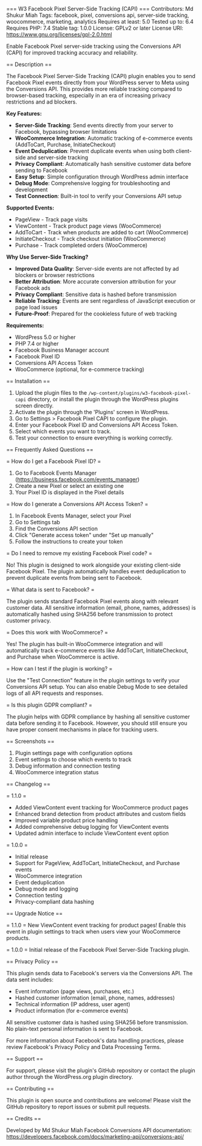 === W3 Facebook Pixel Server-Side Tracking (CAPI) ===
Contributors: Md Shukur Miah
Tags: facebook, pixel, conversions api, server-side tracking, woocommerce, marketing, analytics
Requires at least: 5.0
Tested up to: 6.4
Requires PHP: 7.4
Stable tag: 1.0.0
License: GPLv2 or later
License URI: https://www.gnu.org/licenses/gpl-2.0.html

Enable Facebook Pixel server-side tracking using the Conversions API (CAPI) for improved tracking accuracy and reliability.

== Description ==

The Facebook Pixel Server-Side Tracking (CAPI) plugin enables you to send Facebook Pixel events directly from your WordPress server to Meta using the Conversions API. This provides more reliable tracking compared to browser-based tracking, especially in an era of increasing privacy restrictions and ad blockers.

**Key Features:**

* **Server-Side Tracking**: Send events directly from your server to Facebook, bypassing browser limitations
* **WooCommerce Integration**: Automatic tracking of e-commerce events (AddToCart, Purchase, InitiateCheckout)
* **Event Deduplication**: Prevent duplicate events when using both client-side and server-side tracking
* **Privacy Compliant**: Automatically hash sensitive customer data before sending to Facebook
* **Easy Setup**: Simple configuration through WordPress admin interface
* **Debug Mode**: Comprehensive logging for troubleshooting and development
* **Test Connection**: Built-in tool to verify your Conversions API setup

**Supported Events:**

* PageView - Track page visits
* ViewContent - Track product page views (WooCommerce)
* AddToCart - Track when products are added to cart (WooCommerce)
* InitiateCheckout - Track checkout initiation (WooCommerce)
* Purchase - Track completed orders (WooCommerce)

**Why Use Server-Side Tracking?**

* **Improved Data Quality**: Server-side events are not affected by ad blockers or browser restrictions
* **Better Attribution**: More accurate conversion attribution for your Facebook ads
* **Privacy Compliant**: Sensitive data is hashed before transmission
* **Reliable Tracking**: Events are sent regardless of JavaScript execution or page load issues
* **Future-Proof**: Prepared for the cookieless future of web tracking

**Requirements:**

* WordPress 5.0 or higher
* PHP 7.4 or higher
* Facebook Business Manager account
* Facebook Pixel ID
* Conversions API Access Token
* WooCommerce (optional, for e-commerce tracking)

== Installation ==

1. Upload the plugin files to the `/wp-content/plugins/w3-facebook-pixel-capi` directory, or install the plugin through the WordPress plugins screen directly.
2. Activate the plugin through the 'Plugins' screen in WordPress.
3. Go to Settings > Facebook Pixel CAPI to configure the plugin.
4. Enter your Facebook Pixel ID and Conversions API Access Token.
5. Select which events you want to track.
6. Test your connection to ensure everything is working correctly.

== Frequently Asked Questions ==

= How do I get a Facebook Pixel ID? =

1. Go to Facebook Events Manager (https://business.facebook.com/events_manager)
2. Create a new Pixel or select an existing one
3. Your Pixel ID is displayed in the Pixel details

= How do I generate a Conversions API Access Token? =

1. In Facebook Events Manager, select your Pixel
2. Go to Settings tab
3. Find the Conversions API section
4. Click "Generate access token" under "Set up manually"
5. Follow the instructions to create your token

= Do I need to remove my existing Facebook Pixel code? =

No! This plugin is designed to work alongside your existing client-side Facebook Pixel. The plugin automatically handles event deduplication to prevent duplicate events from being sent to Facebook.

= What data is sent to Facebook? =

The plugin sends standard Facebook Pixel events along with relevant customer data. All sensitive information (email, phone, names, addresses) is automatically hashed using SHA256 before transmission to protect customer privacy.

= Does this work with WooCommerce? =

Yes! The plugin has built-in WooCommerce integration and will automatically track e-commerce events like AddToCart, InitiateCheckout, and Purchase when WooCommerce is active.

= How can I test if the plugin is working? =

Use the "Test Connection" feature in the plugin settings to verify your Conversions API setup. You can also enable Debug Mode to see detailed logs of all API requests and responses.

= Is this plugin GDPR compliant? =

The plugin helps with GDPR compliance by hashing all sensitive customer data before sending it to Facebook. However, you should still ensure you have proper consent mechanisms in place for tracking users.

== Screenshots ==

1. Plugin settings page with configuration options
2. Event settings to choose which events to track
3. Debug information and connection testing
4. WooCommerce integration status

== Changelog ==

= 1.1.0 =
* Added ViewContent event tracking for WooCommerce product pages
* Enhanced brand detection from product attributes and custom fields
* Improved variable product price handling
* Added comprehensive debug logging for ViewContent events
* Updated admin interface to include ViewContent event option

= 1.0.0 =
* Initial release
* Support for PageView, AddToCart, InitiateCheckout, and Purchase events
* WooCommerce integration
* Event deduplication
* Debug mode and logging
* Connection testing
* Privacy-compliant data hashing

== Upgrade Notice ==

= 1.1.0 =
New ViewContent event tracking for product pages! Enable this event in plugin settings to track when users view your WooCommerce products.

= 1.0.0 =
Initial release of the Facebook Pixel Server-Side Tracking plugin.

== Privacy Policy ==

This plugin sends data to Facebook's servers via the Conversions API. The data sent includes:

* Event information (page views, purchases, etc.)
* Hashed customer information (email, phone, names, addresses)
* Technical information (IP address, user agent)
* Product information (for e-commerce events)

All sensitive customer data is hashed using SHA256 before transmission. No plain-text personal information is sent to Facebook.

For more information about Facebook's data handling practices, please review Facebook's Privacy Policy and Data Processing Terms.

== Support ==

For support, please visit the plugin's GitHub repository or contact the plugin author through the WordPress.org plugin directory.

== Contributing ==

This plugin is open source and contributions are welcome! Please visit the GitHub repository to report issues or submit pull requests.

== Credits ==

Developed by Md Shukur Miah
Facebook Conversions API documentation: https://developers.facebook.com/docs/marketing-api/conversions-api/

